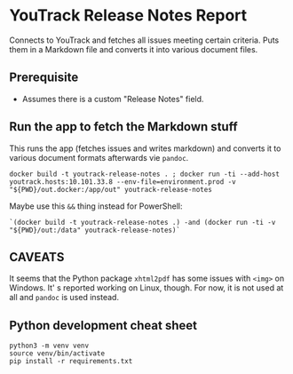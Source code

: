 # YouTrack Release Notes Report

Connects to YouTrack and fetches all issues meeting certain criteria. Puts them in a Markdown file and converts it into
various document files.

## Prerequisite
* Assumes there is a custom "Release Notes" field.

## Run the app to fetch the Markdown stuff
This runs the app (fetches issues and writes markdown) and converts it to various document formats afterwards vie `pandoc`.

```shell
docker build -t youtrack-release-notes . ; docker run -ti --add-host youtrack.hosts:10.101.33.8 --env-file=environment.prod -v "${PWD}/out.docker:/app/out" youtrack-release-notes
```

Maybe use this `&&` thing instead for PowerShell:
```shell
`(docker build -t youtrack-release-notes .) -and (docker run -ti -v "${PWD}/out:/data" youtrack-release-notes)`
```

## CAVEATS

It seems that the Python package `xhtml2pdf` has some issues with `<img>` on Windows. It' s reported working on Linux, though.
For now, it is not used at all and `pandoc` is used instead. 

## Python development cheat sheet

```shell
python3 -m venv venv
source venv/bin/activate
pip install -r requirements.txt
```
